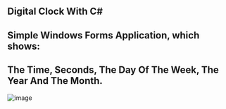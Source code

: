 ## Digital Clock With C#
## Simple Windows Forms Application, which shows: 
## The Time, Seconds, The Day Of The Week, The Year And The Month.

![image](https://user-images.githubusercontent.com/109627707/194405044-9bea6bda-cb79-45ef-9564-57e7ccfb1d2e.png)


